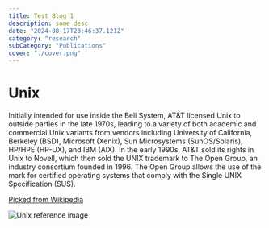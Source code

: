 ```yaml
---
title: Test Blog 1
description: some desc
date: "2024-08-17T23:46:37.121Z"
category: "research"
subCategory: "Publications"
cover: "./cover.png"
---
```


# Unix

Initially intended for use inside the Bell System, AT&T licensed Unix to outside parties in the late 1970s, leading to a variety of both academic and commercial Unix variants from vendors including University of California, Berkeley (BSD), Microsoft (Xenix), Sun Microsystems (SunOS/Solaris), HP/HPE (HP-UX), and IBM (AIX). In the early 1990s, AT&T sold its rights in Unix to Novell, which then sold the UNIX trademark to The Open Group, an industry consortium founded in 1996. The Open Group allows the use of the mark for certified operating systems that comply with the Single UNIX Specification (SUS).


[Picked from Wikipedia](https://en.wikipedia.org/wiki/Unix)


![Unix reference image](/posts/research/test-blog-1/unix.png)